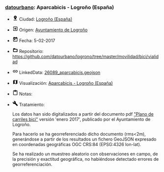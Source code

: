 ### [datourbano](https://github.com/datourbano): Aparcabicis - Logroño (España)

* ![](https://raw.githubusercontent.com/datourbano/simbologia/master/_/ubicacion_18.png) Ciudad: [Logroño (España)](https://datourbano.github.io/logrono)
* ![](https://raw.githubusercontent.com/datourbano/simbologia/master/_/origen_18.png) Origen: [Ayuntamiento de Logroño](http://www.logroño.es)
* ![](https://raw.githubusercontent.com/datourbano/simbologia/master/_/calendario_18.png) Fecha: 5-02-2017
* ![](https://raw.githubusercontent.com/datourbano/simbologia/master/_/carpeta_18.png) Repositorio: https://github.com/datourbano/logrono/tree/master/movilidad/bici/vialidad
* ![](https://raw.githubusercontent.com/datourbano/simbologia/master/_/enlace_18.png) LinkedData: [26089_aparcabicis.geojson](https://raw.githubusercontent.com/datourbano/logrono/master/movilidad/bici/vialidad/26089_aparcabicis.geojson)
* ![](https://raw.githubusercontent.com/datourbano/simbologia/master/_/mapa_18.png) Visualización: [Aparcabicis - Logroño (España)](https://datourbano.github.io/logrono/movilidad/bici/vialidad/26089_aparcabicis)
* ![](https://raw.githubusercontent.com/datourbano/simbologia/master/_/notas_18.png) Notas:
* ![](https://raw.githubusercontent.com/datourbano/simbologia/master/_/herramienta_18.png) Tratamiento:
 
  Los datos han sido digitalizados a partir del documento pdf ["Plano de carriles bici"](http://www.xn--logroo-0wa.es/wps/wcm/connect/514dfb004fe3c31c84659c17aaf351ed/ITINERARIOS%2BAPARCABICIS%2BPTOSPRESTAMO-EN2017.pdf?MOD=AJPERES&CACHEID=514dfb004fe3c31c84659c17aaf351ed) versión 'enero 2017', publicado por el Ayuntamiento de Logroño.

  Para hacerlo se ha georreferenciado dicho documento (rms<2m), generándose a partir de los resultados un fichero GeoJSON expresado en coordenadas geográficas OGC CRS:84 (EPSG:4326 lon-lat).

  Se ha realizado un muestreo aleatorio con observaciones en campo, de la precisión y exactitud geográfica, no habiéndose detectado errores de georreferenciación.

